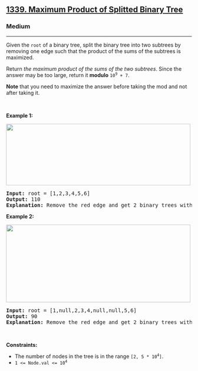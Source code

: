 <h2><a href="https://leetcode.com/problems/maximum-product-of-splitted-binary-tree/">1339. Maximum Product of Splitted Binary Tree</a></h2><h3>Medium</h3><hr><div style="user-select: auto;"><p style="user-select: auto;">Given the <code style="user-select: auto;">root</code> of a binary tree, split the binary tree into two subtrees by removing one edge such that the product of the sums of the subtrees is maximized.</p>

<p style="user-select: auto;">Return <em style="user-select: auto;">the maximum product of the sums of the two subtrees</em>. Since the answer may be too large, return it <strong style="user-select: auto;">modulo</strong> <code style="user-select: auto;">10<sup style="user-select: auto;">9</sup> + 7</code>.</p>

<p style="user-select: auto;"><strong style="user-select: auto;">Note</strong> that you need to maximize the answer before taking the mod and not after taking it.</p>

<p style="user-select: auto;">&nbsp;</p>
<p style="user-select: auto;"><strong style="user-select: auto;">Example 1:</strong></p>
<img alt="" src="https://assets.leetcode.com/uploads/2020/01/21/sample_1_1699.png" style="width: 500px; height: 167px; user-select: auto;" title="">
<pre style="user-select: auto;"><strong style="user-select: auto;">Input:</strong> root = [1,2,3,4,5,6]
<strong style="user-select: auto;">Output:</strong> 110
<strong style="user-select: auto;">Explanation:</strong> Remove the red edge and get 2 binary trees with sum 11 and 10. Their product is 110 (11*10)
</pre>

<p style="user-select: auto;"><strong style="user-select: auto;">Example 2:</strong></p>
<img alt="" src="https://assets.leetcode.com/uploads/2020/01/21/sample_2_1699.png" style="width: 500px; height: 211px; user-select: auto;" title="">
<pre style="user-select: auto;"><strong style="user-select: auto;">Input:</strong> root = [1,null,2,3,4,null,null,5,6]
<strong style="user-select: auto;">Output:</strong> 90
<strong style="user-select: auto;">Explanation:</strong> Remove the red edge and get 2 binary trees with sum 15 and 6.Their product is 90 (15*6)
</pre>

<p style="user-select: auto;">&nbsp;</p>
<p style="user-select: auto;"><strong style="user-select: auto;">Constraints:</strong></p>

<ul style="user-select: auto;">
	<li style="user-select: auto;">The number of nodes in the tree is in the range <code style="user-select: auto;">[2, 5 * 10<sup style="user-select: auto;">4</sup>]</code>.</li>
	<li style="user-select: auto;"><code style="user-select: auto;">1 &lt;= Node.val &lt;= 10<sup style="user-select: auto;">4</sup></code></li>
</ul>
</div>